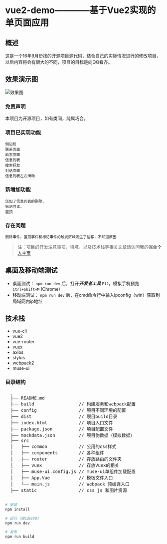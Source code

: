# vue2-demo————基于Vue2实现的单页面应用

## 概述


  这是一个16年9月份找的开源项目源代码，结合自己的实际情况进行的修改项目，以后内容将会有很大的不同，项目的目标是向QQ看齐。
  
## 效果演示图

  ![效果图](https://github.com/lvzhenbang/vue2-demo/blob/master/static/images/%E9%A1%B9%E7%9B%AE%E6%BC%94%E7%A4%BA.gif)

### 免责声明

  本项目为开源项目，如有类同，纯属巧合。


### 项目已实现功能
  
    侧边栏
    联系页面
    动态页面
    信息列表
    搜索好友
    对话页面
    信息列表左右滑动
    
 ### 新增加功能
    
    怎加了信息列表的删除，
    标记可读，
    置顶

### 存在问题

    删除事件，置顶事件和标记事件的触发区域发生了位移，不知道原因

  > 注：项目的开发注意事项，填坑，以及技术栈等相关文章请访问我的掘金[个人主页](https://juejin.im/user/58b83c66128fe100642f5297)


  ## 桌面及移动端测试

  * 桌面测试： `npm run dev` 后，打开***开发者工具*** `F12`，模拟手机预览 `Ctrl+Shift+M` (Chrome)
  * 移动端测试： `npm run dev` 后，在cmd命令行中输入ipconfig（win）获取到局域网内ip地址


  ## 技术栈

  *  vue-cli
  *  vue2
  *  vue-router
  *  vuex
  *  axios
  *  stylus
  *  webpack2
  *  muse-ui

  ### 目录结构

<pre>
  .
  ├── README.md
  ├── build                 // 构建服务和webpack配置
  ├── config                // 项目不同环境的配置
  ├── dist                  // 项目build目录
  ├── index.html            // 项目入口文件
  ├── package.json          // 项目配置文件
  ├── mockdata.json         // 项目伪数据（模拟数据）
  ├── src
  │   ├── common            // 公用的css样式
  │   ├── components        // 各种组件
  │   ├── router            // 存放路由的文件夹
  │   ├── vuex	            // 存放Vuex的相关
  │   ├── muse-ui.config.js // muse-ui单组件加载配置
  │   ├── App.Vue           // 模板文件入口
  │   └── main.js           // Webpack 预编译入口
  ├── static                // css js 和图片资源

</pre>

  ``` bash
  # 安装
  npm install

  # 运行（端口8888）
  npm run dev

  # 发布
  npm run build
